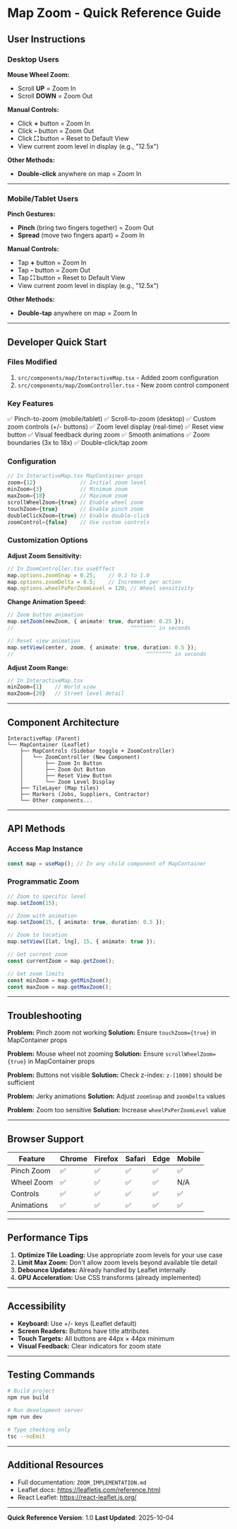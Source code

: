 # Map Zoom - Quick Reference Guide

## User Instructions

### Desktop Users
**Mouse Wheel Zoom:**
- Scroll **UP** = Zoom In
- Scroll **DOWN** = Zoom Out

**Manual Controls:**
- Click **+** button = Zoom In
- Click **-** button = Zoom Out
- Click **⛶** button = Reset to Default View
- View current zoom level in display (e.g., "12.5x")

**Other Methods:**
- **Double-click** anywhere on map = Zoom In

---

### Mobile/Tablet Users
**Pinch Gestures:**
- **Pinch** (bring two fingers together) = Zoom Out
- **Spread** (move two fingers apart) = Zoom In

**Manual Controls:**
- Tap **+** button = Zoom In
- Tap **-** button = Zoom Out
- Tap **⛶** button = Reset to Default View
- View current zoom level in display (e.g., "12.5x")

**Other Methods:**
- **Double-tap** anywhere on map = Zoom In

---

## Developer Quick Start

### Files Modified
1. `src/components/map/InteractiveMap.tsx` - Added zoom configuration
2. `src/components/map/ZoomController.tsx` - New zoom control component

### Key Features
✅ Pinch-to-zoom (mobile/tablet)
✅ Scroll-to-zoom (desktop)
✅ Custom zoom controls (+/- buttons)
✅ Zoom level display (real-time)
✅ Reset view button
✅ Visual feedback during zoom
✅ Smooth animations
✅ Zoom boundaries (3x to 18x)
✅ Double-click/tap zoom

### Configuration
```typescript
// In InteractiveMap.tsx MapContainer props
zoom={12}              // Initial zoom level
minZoom={3}            // Minimum zoom
maxZoom={18}           // Maximum zoom
scrollWheelZoom={true} // Enable wheel zoom
touchZoom={true}       // Enable pinch zoom
doubleClickZoom={true} // Enable double-click
zoomControl={false}    // Use custom controls
```

### Customization Options

**Adjust Zoom Sensitivity:**
```typescript
// In ZoomController.tsx useEffect
map.options.zoomSnap = 0.25;    // 0.1 to 1.0
map.options.zoomDelta = 0.5;    // Increment per action
map.options.wheelPxPerZoomLevel = 120; // Wheel sensitivity
```

**Change Animation Speed:**
```typescript
// Zoom button animation
map.setZoom(newZoom, { animate: true, duration: 0.25 });
//                                     ^^^^^^^^ in seconds

// Reset view animation
map.setView(center, zoom, { animate: true, duration: 0.5 });
//                                          ^^^^^^^^ in seconds
```

**Adjust Zoom Range:**
```typescript
// In InteractiveMap.tsx
minZoom={1}    // World view
maxZoom={20}   // Street level detail
```

---

## Component Architecture

```
InteractiveMap (Parent)
└── MapContainer (Leaflet)
    ├── MapControls (Sidebar toggle + ZoomController)
    │   └── ZoomController (New Component)
    │       ├── Zoom In Button
    │       ├── Zoom Out Button
    │       ├── Reset View Button
    │       └── Zoom Level Display
    ├── TileLayer (Map tiles)
    ├── Markers (Jobs, Suppliers, Contractor)
    └── Other components...
```

---

## API Methods

### Access Map Instance
```typescript
const map = useMap(); // In any child component of MapContainer
```

### Programmatic Zoom
```typescript
// Zoom to specific level
map.setZoom(15);

// Zoom with animation
map.setZoom(15, { animate: true, duration: 0.5 });

// Zoom to location
map.setView([lat, lng], 15, { animate: true });

// Get current zoom
const currentZoom = map.getZoom();

// Get zoom limits
const minZoom = map.getMinZoom();
const maxZoom = map.getMaxZoom();
```

---

## Troubleshooting

**Problem:** Pinch zoom not working
**Solution:** Ensure `touchZoom={true}` in MapContainer props

**Problem:** Mouse wheel not zooming
**Solution:** Ensure `scrollWheelZoom={true}` in MapContainer props

**Problem:** Buttons not visible
**Solution:** Check z-index: `z-[1000]` should be sufficient

**Problem:** Jerky animations
**Solution:** Adjust `zoomSnap` and `zoomDelta` values

**Problem:** Zoom too sensitive
**Solution:** Increase `wheelPxPerZoomLevel` value

---

## Browser Support

| Feature | Chrome | Firefox | Safari | Edge | Mobile |
|---------|--------|---------|--------|------|--------|
| Pinch Zoom | ✅ | ✅ | ✅ | ✅ | ✅ |
| Wheel Zoom | ✅ | ✅ | ✅ | ✅ | N/A |
| Controls | ✅ | ✅ | ✅ | ✅ | ✅ |
| Animations | ✅ | ✅ | ✅ | ✅ | ✅ |

---

## Performance Tips

1. **Optimize Tile Loading:** Use appropriate zoom levels for your use case
2. **Limit Max Zoom:** Don't allow zoom levels beyond available tile detail
3. **Debounce Updates:** Already handled by Leaflet internally
4. **GPU Acceleration:** Use CSS transforms (already implemented)

---

## Accessibility

- **Keyboard:** Use +/- keys (Leaflet default)
- **Screen Readers:** Buttons have title attributes
- **Touch Targets:** All buttons are 44px × 44px minimum
- **Visual Feedback:** Clear indicators for zoom state

---

## Testing Commands

```bash
# Build project
npm run build

# Run development server
npm run dev

# Type checking only
tsc --noEmit
```

---

## Additional Resources

- Full documentation: `ZOOM_IMPLEMENTATION.md`
- Leaflet docs: https://leafletjs.com/reference.html
- React Leaflet: https://react-leaflet.js.org/

---

**Quick Reference Version**: 1.0
**Last Updated**: 2025-10-04
